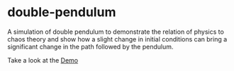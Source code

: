 # double-pendulum
A simulation of double pendulum to demonstrate the relation of physics to chaos theory and show how a slight change in initial conditions can bring a significant change in the path followed by the pendulum.  

Take a look at the [Demo](https://htmlpreview.github.io/?https://github.com/abdulfatir/double-pendulum/blob/master/dp.html)

